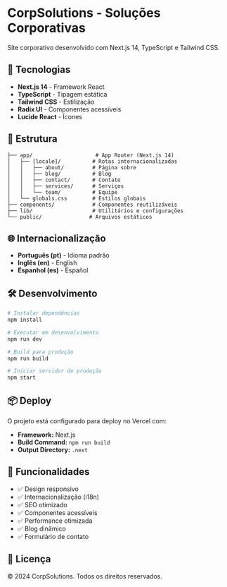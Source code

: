 # CorpSolutions - Soluções Corporativas

Site corporativo desenvolvido com Next.js 14, TypeScript e Tailwind CSS.

## 🚀 Tecnologias

- **Next.js 14** - Framework React
- **TypeScript** - Tipagem estática
- **Tailwind CSS** - Estilização
- **Radix UI** - Componentes acessíveis
- **Lucide React** - Ícones

## 📁 Estrutura

```
├── app/                    # App Router (Next.js 14)
│   ├── [locale]/          # Rotas internacionalizadas
│   │   ├── about/         # Página sobre
│   │   ├── blog/          # Blog
│   │   ├── contact/       # Contato
│   │   ├── services/      # Serviços
│   │   └── team/          # Equipe
│   └── globals.css        # Estilos globais
├── components/            # Componentes reutilizáveis
├── lib/                   # Utilitários e configurações
└── public/               # Arquivos estáticos
```

## 🌐 Internacionalização

- **Português (pt)** - Idioma padrão
- **Inglês (en)** - English
- **Espanhol (es)** - Español

## 🛠️ Desenvolvimento

```bash
# Instalar dependências
npm install

# Executar em desenvolvimento
npm run dev

# Build para produção
npm run build

# Iniciar servidor de produção
npm start
```

## 📦 Deploy

O projeto está configurado para deploy no Vercel com:

- **Framework:** Next.js
- **Build Command:** `npm run build`
- **Output Directory:** `.next`

## 🎯 Funcionalidades

- ✅ Design responsivo
- ✅ Internacionalização (i18n)
- ✅ SEO otimizado
- ✅ Componentes acessíveis
- ✅ Performance otimizada
- ✅ Blog dinâmico
- ✅ Formulário de contato

## 📄 Licença

© 2024 CorpSolutions. Todos os direitos reservados.